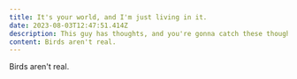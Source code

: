```yaml
---
title: It's your world, and I'm just living in it.
date: 2023-08-03T12:47:51.414Z
description: This guy has thoughts, and you're gonna catch these thoughts.
content: Birds aren't real.
---
```


Birds aren't real.